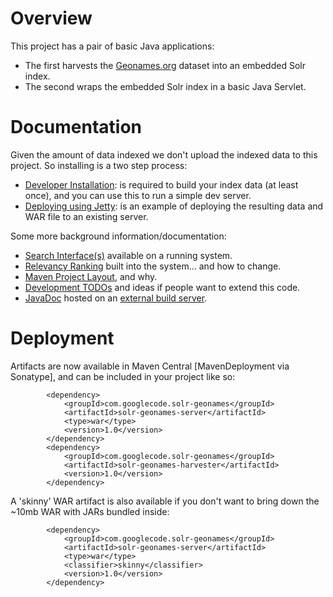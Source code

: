 Overview
=============
This project has a pair of basic Java applications:
 * The first harvests the [Geonames.org](http://geonames.org) dataset into an embedded Solr index.
 * The second wraps the embedded Solr index in a basic Java Servlet.

Documentation
=============
Given the amount of data indexed we don't upload the indexed data to this project. So installing is a two step process:
  * [Developer Installation](DeveloperInstall.md): is required to build your index data (at least once), and you can use this to run a simple dev server.
  * [Deploying using Jetty](JettyInstall.md): is an example of deploying the resulting data and WAR file to an existing server.

Some more background information/documentation:
  * [Search Interface(s)](SearchInterface.md) available on a running system.
  * [Relevancy Ranking](BoostingResults.md) built into the system... and how to change.
  * [Maven Project Layout](ProjectStructure.md), and why.
  * [Development TODOs](FutureDevelopment.md) and ideas if people want to extend this code.
  * [JavaDoc](https://dev.redboxresearchdata.com.au/jenkins/job/solr-geonames/javadoc/?) hosted on an [external build server](https://dev.redboxresearchdata.com.au/jenkins/job/solr-geonames/).

Deployment
=============
Artifacts are now available in Maven Central [MavenDeployment via Sonatype], and can be included in your project like so:
```
        <dependency>
            <groupId>com.googlecode.solr-geonames</groupId>
            <artifactId>solr-geonames-server</artifactId>
            <type>war</type>
            <version>1.0</version>
        </dependency>
        <dependency>
            <groupId>com.googlecode.solr-geonames</groupId>
            <artifactId>solr-geonames-harvester</artifactId>
            <version>1.0</version>
        </dependency>
```

A 'skinny' WAR artifact is also available if you don't want to bring down the ~10mb WAR with JARs bundled inside:
```
        <dependency>
            <groupId>com.googlecode.solr-geonames</groupId>
            <artifactId>solr-geonames-server</artifactId>
            <type>war</type>
            <classifier>skinny</classifier>
            <version>1.0</version>
        </dependency>
```
